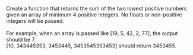 Create a function that returns the sum of the two lowest positive numbers given an array of minimum 4 positive integers. No floats or non-positive integers will be passed.
<br><br>
For example, when an array is passed like [19, 5, 42, 2, 77], the output should be 7.
<br>
[10, 343445353, 3453445, 3453545353453] should return 3453455.
